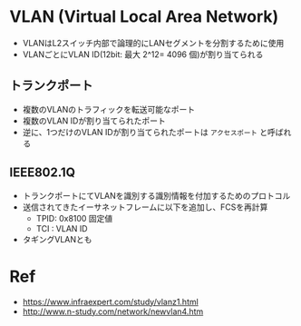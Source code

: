 # VLAN (Virtual Local Area Network)

- VLANはL2スイッチ内部で論理的にLANセグメントを分割するために使用
- VLANごとにVLAN ID(12bit: 最大 2^12= 4096 個)が割り当てられる

## トランクポート

- 複数のVLANのトラフィックを転送可能なポート
- 複数のVLAN IDが割り当てられたポート
- 逆に、1つだけのVLAN IDが割り当てられたポートは `アクセスポート` と呼ばれる

## IEEE802.1Q

- トランクポートにてVLANを識別する識別情報を付加するためのプロトコル
- 送信されてきたイーサネットフレームに以下を追加し、FCSを再計算
  - TPID: 0x8100 固定値
  - TCI : VLAN ID
- タギングVLANとも

# Ref

- https://www.infraexpert.com/study/vlanz1.html
- http://www.n-study.com/network/newvlan4.htm